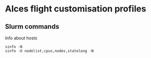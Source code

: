 # Alces flight customisation profiles

## Slurm commands


Info about hosts

```
sinfo -N
sinfo -O nodelist,cpus,nodes,statelong -N
 ```
